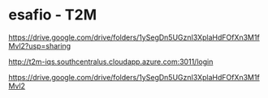 # esafio - T2M

https://drive.google.com/drive/folders/1ySegDn5UGznI3XplaHdFOfXn3M1fMvl2?usp=sharing

http://t2m-iqs.southcentralus.cloudapp.azure.com:3011/login


https://drive.google.com/drive/folders/1ySegDn5UGznI3XplaHdFOfXn3M1fMvl2